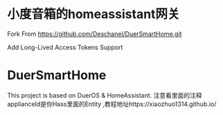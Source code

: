 # 小度音箱的homeassistant网关

Fork From https://github.com/Deschanel/DuerSmartHome.git

Add Long-Lived Access Tokens Support

# DuerSmartHome
This project is based on DuerOS &amp; HomeAssistant.
注意看里面的注释
applianceId是你Hass里面的Entity
,教程地址https://xiaozhuo1314.github.io/
